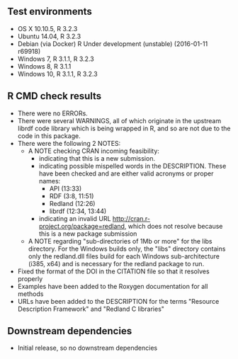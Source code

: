 
## Test environments

* OS X 10.10.5, R 3.2.3
* Ubuntu 14.04, R 3.2.3 
* Debian (via Docker) R Under development (unstable) (2016-01-11 r69918)
* Windows 7, R 3.1.1, R 3.2.3
* Windows 8, R 3.1.1
* Windows 10, R 3.1.1, R 3.2.3

## R CMD check results

* There were no ERRORs.
* There were several WARNINGS, all of which originate in the upstream librdf code library
  which is being wrapped in R, and so are not due to the code in this package.
* There were the following 2 NOTES: 
  - A NOTE checking CRAN incoming feasibility:
    - indicating that this is a new submission.
    - indicating possible mispelled words in the DESCRIPTION. These have been checked
      and are either valid acronyms or proper names:
      - API (13:33)
      - RDF (3:8, 11:51)
      - Redland (12:26)
      - librdf (12:34, 13:44)
    - indicating an invalid URL http://cran.r-project.org/package=redland, which
      does not resolve because this is a new package submission
  - A NOTE regarding "sub-directories of 1Mb or more" for the libs directory.
    For the Windows builds only, the "libs" directory contains only the redland.dll 
    files build for each Windows sub-architecture (i385, x64) and is necessary for 
    the redland package to run.
* Fixed the format of the DOI in the CITATION file so that it resolves properly
* Examples have been added to the Roxygen documentation for all methods 
* URLs have been added to the DESCRIPTION for the terms "Resource Description Framework" 
  and "Redland C libraries"
 
## Downstream dependencies

* Initial release, so no downstream dependencies
